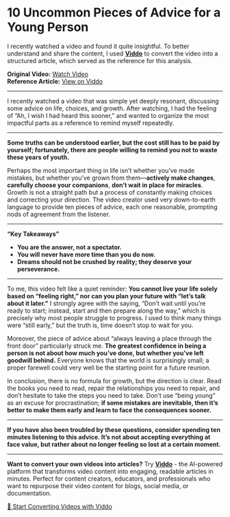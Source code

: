 # 10 Uncommon Pieces of Advice for a Young Person

I recently watched a video and found it quite insightful. To better understand and share the content, I used **[Viddo](https://viddo.pro/)** to convert the video into a structured article, which served as the reference for this analysis.

**Original Video:** [Watch Video](https://www.youtube.com/watch?v=qRc_pJKyo_k)  
**Reference Article:** [View on Viddo](https://viddo.pro/zh/video-result/55c71dfb-3e4c-407d-9949-716752ab40b4)

---

I recently watched a video that was simple yet deeply resonant, discussing some advice on life, choices, and growth. After watching, I had the feeling of “Ah, I wish I had heard this sooner,” and wanted to organize the most impactful parts as a reference to remind myself repeatedly.

---

**Some truths can be understood earlier, but the cost still has to be paid by yourself; fortunately, there are people willing to remind you not to waste these years of youth.**

Perhaps the most important thing in life isn’t whether you’ve made mistakes, but whether you’ve grown from them—**actively make changes**, **carefully choose your companions**, **don’t wait in place for miracles**. Growth is not a straight path but a process of constantly making choices and correcting your direction. The video creator used very down-to-earth language to provide ten pieces of advice, each one reasonable, prompting nods of agreement from the listener.

---

**“Key Takeaways”**  
- **You are the answer, not a spectator.**  
- **You will never have more time than you do now.**  
- **Dreams should not be crushed by reality; they deserve your perseverance.**

---

To me, this video felt like a quiet reminder: **You cannot live your life solely based on “feeling right,” nor can you plan your future with “let’s talk about it later.”** I strongly agree with the saying, “Don’t wait until you’re ready to start; instead, start and then prepare along the way,” which is precisely why most people struggle to progress. I used to think many things were “still early,” but the truth is, time doesn’t stop to wait for you.

Moreover, the piece of advice about “always leaving a place through the front door” particularly struck me. **The greatest confidence in being a person is not about how much you’ve done, but whether you’ve left goodwill behind.** Everyone knows that the world is surprisingly small; a proper farewell could very well be the starting point for a future reunion.

In conclusion, there is no formula for growth, but the direction is clear. Read the books you need to read, repair the relationships you need to repair, and don’t hesitate to take the steps you need to take. Don’t use “being young” as an excuse for procrastination; **if some mistakes are inevitable, then it’s better to make them early and learn to face the consequences sooner.**

---

**If you have also been troubled by these questions, consider spending ten minutes listening to this advice. It’s not about accepting everything at face value, but rather about no longer feeling so lost at a certain moment.**

---

**Want to convert your own videos into articles?** Try **[Viddo](https://viddo.pro/)** - the AI-powered platform that transforms video content into engaging, readable articles in minutes. Perfect for content creators, educators, and professionals who want to repurpose their video content for blogs, social media, or documentation.

[🚀 Start Converting Videos with Viddo](https://viddo.pro/)